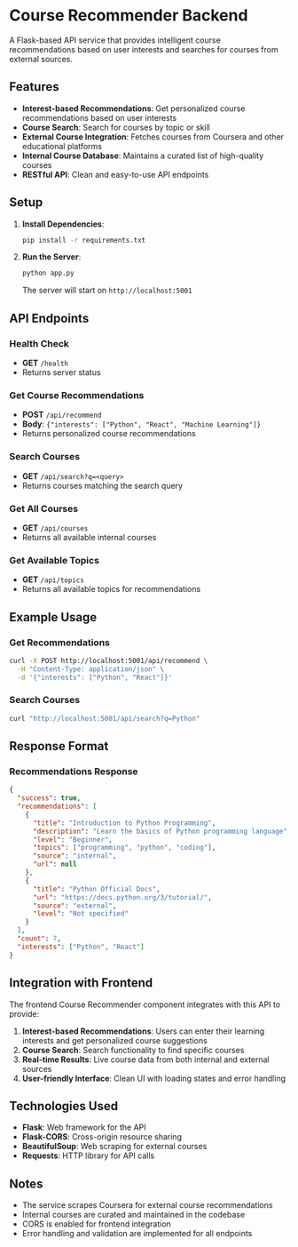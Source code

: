 # Course Recommender Backend

A Flask-based API service that provides intelligent course recommendations based on user interests and searches for courses from external sources.

## Features

- **Interest-based Recommendations**: Get personalized course recommendations based on user interests
- **Course Search**: Search for courses by topic or skill
- **External Course Integration**: Fetches courses from Coursera and other educational platforms
- **Internal Course Database**: Maintains a curated list of high-quality courses
- **RESTful API**: Clean and easy-to-use API endpoints

## Setup

1. **Install Dependencies**:
   ```bash
   pip install -r requirements.txt
   ```

2. **Run the Server**:
   ```bash
   python app.py
   ```

   The server will start on `http://localhost:5001`

## API Endpoints

### Health Check
- **GET** `/health`
- Returns server status

### Get Course Recommendations
- **POST** `/api/recommend`
- **Body**: `{"interests": ["Python", "React", "Machine Learning"]}`
- Returns personalized course recommendations

### Search Courses
- **GET** `/api/search?q=<query>`
- Returns courses matching the search query

### Get All Courses
- **GET** `/api/courses`
- Returns all available internal courses

### Get Available Topics
- **GET** `/api/topics`
- Returns all available topics for recommendations

## Example Usage

### Get Recommendations
```bash
curl -X POST http://localhost:5001/api/recommend \
  -H "Content-Type: application/json" \
  -d '{"interests": ["Python", "React"]}'
```

### Search Courses
```bash
curl "http://localhost:5001/api/search?q=Python"
```

## Response Format

### Recommendations Response
```json
{
  "success": true,
  "recommendations": [
    {
      "title": "Introduction to Python Programming",
      "description": "Learn the basics of Python programming language",
      "level": "Beginner",
      "topics": ["programming", "python", "coding"],
      "source": "internal",
      "url": null
    },
    {
      "title": "Python Official Docs",
      "url": "https://docs.python.org/3/tutorial/",
      "source": "external",
      "level": "Not specified"
    }
  ],
  "count": 7,
  "interests": ["Python", "React"]
}
```

## Integration with Frontend

The frontend Course Recommender component integrates with this API to provide:

1. **Interest-based Recommendations**: Users can enter their learning interests and get personalized course suggestions
2. **Course Search**: Search functionality to find specific courses
3. **Real-time Results**: Live course data from both internal and external sources
4. **User-friendly Interface**: Clean UI with loading states and error handling

## Technologies Used

- **Flask**: Web framework for the API
- **Flask-CORS**: Cross-origin resource sharing
- **BeautifulSoup**: Web scraping for external courses
- **Requests**: HTTP library for API calls

## Notes

- The service scrapes Coursera for external course recommendations
- Internal courses are curated and maintained in the codebase
- CORS is enabled for frontend integration
- Error handling and validation are implemented for all endpoints 